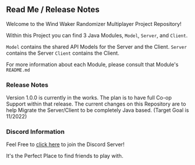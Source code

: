## Read Me / Release Notes ##

Welcome to the Wind Waker Randomizer Multiplayer Project Repository!

Within this Project you can find 3 Java Modules, `Model`, `Server`, and `Client`.

`Model` contains the shared API Models for the Server and the Client.
`Server` contains the Server
`Client` contains the Client.

For more information about each Module, please consult that Module's `README.md`

### Release Notes ###
Version 1.0.0 is currently in the works. The plan is to have full Co-op
Support within that release. The current changes on this Repository are to help Migrate
the Server/Client to be completely Java based. (Target Goal is 11/2022)

### Discord Information ###

Feel Free to [click here](https://discord.gg/44jYHA7zSA) to join the Discord Server!


It's the Perfect Place to find friends to play with.

